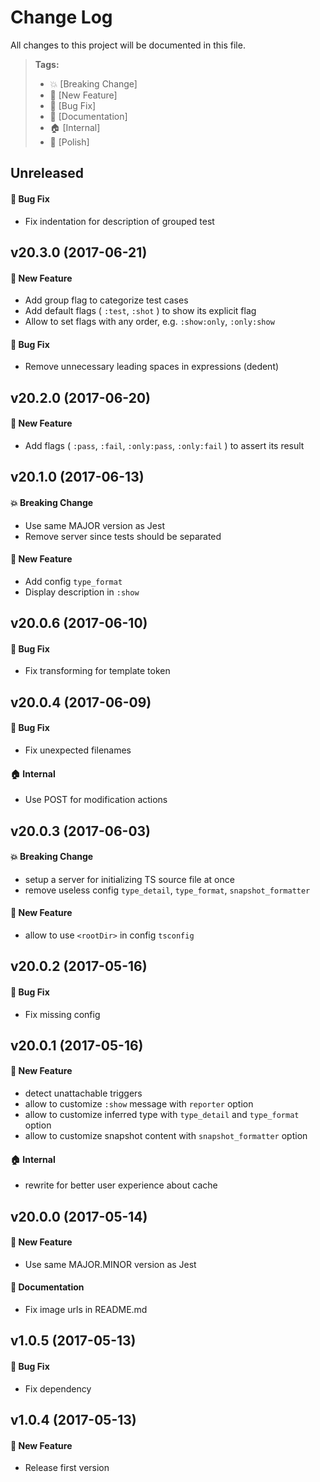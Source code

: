 # Change Log

All changes to this project will be documented in this file.

> **Tags:**
> - 💥 [Breaking Change]
> - 🚀 [New Feature]
> - 🐛 [Bug Fix]
> - 📝 [Documentation]
> - 🏠 [Internal]
> - 💅 [Polish]

## Unreleased

#### 🐛 Bug Fix
- Fix indentation for description of grouped test

## v20.3.0 (2017-06-21)

#### 🚀 New Feature
- Add group flag to categorize test cases
- Add default flags ( `:test`, `:shot` ) to show its explicit flag
- Allow to set flags with any order, e.g. `:show:only`, `:only:show`

#### 🐛 Bug Fix
- Remove unnecessary leading spaces in expressions (dedent)

## v20.2.0 (2017-06-20)

#### 🚀 New Feature
- Add flags ( `:pass`, `:fail`, `:only:pass`, `:only:fail` ) to assert its result

## v20.1.0 (2017-06-13)

#### 💥 Breaking Change
- Use same MAJOR version as Jest
- Remove server since tests should be separated

#### 🚀 New Feature
- Add config `type_format`
- Display description in `:show`

## v20.0.6 (2017-06-10)

#### 🐛 Bug Fix
- Fix transforming for template token

## v20.0.4 (2017-06-09)

#### 🐛 Bug Fix
- Fix unexpected filenames

#### 🏠 Internal
- Use POST for modification actions

## v20.0.3 (2017-06-03)

#### 💥 Breaking Change
- setup a server for initializing TS source file at once
- remove useless config `type_detail`, `type_format`, `snapshot_formatter`

#### 🚀 New Feature
- allow to use `<rootDir>` in config `tsconfig`

## v20.0.2 (2017-05-16)

#### 🐛 Bug Fix
- Fix missing config

## v20.0.1 (2017-05-16)

#### 🚀 New Feature
- detect unattachable triggers
- allow to customize `:show` message with `reporter` option
- allow to customize inferred type with `type_detail` and `type_format` option
- allow to customize snapshot content with `snapshot_formatter` option

#### 🏠 Internal
- rewrite for better user experience about cache

## v20.0.0 (2017-05-14)

#### 🚀 New Feature
- Use same MAJOR.MINOR version as Jest

#### 📝 Documentation
- Fix image urls in README.md

## v1.0.5 (2017-05-13)

#### 🐛 Bug Fix
- Fix dependency

## v1.0.4 (2017-05-13)

#### 🚀 New Feature
- Release first version
